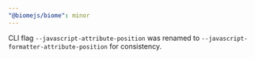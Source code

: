 ```yaml
---
"@biomejs/biome": minor
---
```


CLI flag `--javascript-attribute-position` was renamed to `--javascript-formatter-attribute-position` for consistency.
